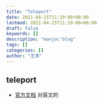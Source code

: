 ```yaml
---
title: "Teleport"
date: 2021-04-25T11:19:08+08:00
lastmod: 2021-04-25T11:19:08+08:00
draft: false
keywords: []
description: "manjoc'blog"
tags: []
categories: []
author: "王清"
---
```


## teleport

- [官方文档](https://gravitational.com/teleport/docs/) 对英文的

